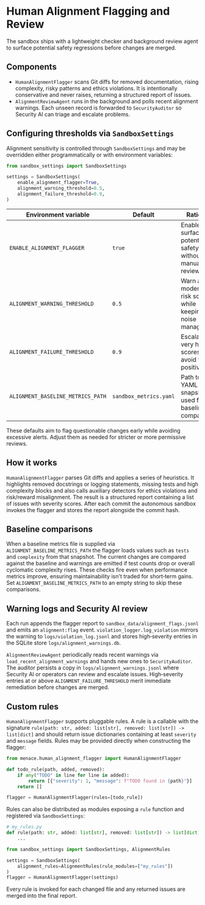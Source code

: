 # Human Alignment Flagging and Review

The sandbox ships with a lightweight checker and background review agent to
surface potential safety regressions before changes are merged.

## Components

* `HumanAlignmentFlagger` scans Git diffs for removed documentation, rising
  complexity, risky patterns and ethics violations.  It is intentionally
  conservative and never raises, returning a structured report of issues.
* `AlignmentReviewAgent` runs in the background and polls recent alignment
  warnings.  Each unseen record is forwarded to `SecurityAuditor` so Security AI
  can triage and escalate problems.

## Configuring thresholds via `SandboxSettings`

Alignment sensitivity is controlled through `SandboxSettings` and may be
overridden either programmatically or with environment variables:

```python
from sandbox_settings import SandboxSettings

settings = SandboxSettings(
    enable_alignment_flagger=True,
    alignment_warning_threshold=0.5,
    alignment_failure_threshold=0.9,
)
```

| Environment variable | Default | Rationale |
| --- | --- | --- |
| `ENABLE_ALIGNMENT_FLAGGER` | `true` | Enabled to surface potential safety issues without manual review. |
| `ALIGNMENT_WARNING_THRESHOLD` | `0.5` | Warn at moderate risk scores while keeping noise manageable. |
| `ALIGNMENT_FAILURE_THRESHOLD` | `0.9` | Escalate only very high scores to avoid false positives. |
| `ALIGNMENT_BASELINE_METRICS_PATH` | `sandbox_metrics.yaml` | Path to a YAML snapshot used for baseline comparisons. |

These defaults aim to flag questionable changes early while avoiding excessive
alerts. Adjust them as needed for stricter or more permissive reviews.

## How it works

`HumanAlignmentFlagger` parses Git diffs and applies a series of heuristics.
It highlights removed docstrings or logging statements, missing tests and high
complexity blocks and also calls auxiliary detectors for ethics violations and
risk/reward misalignment.  The result is a structured report containing a list
of issues with severity scores.  After each commit the autonomous sandbox
invokes the flagger and stores the report alongside the commit hash.

## Baseline comparisons

When a baseline metrics file is supplied via `ALIGNMENT_BASELINE_METRICS_PATH`
the flagger loads values such as `tests` and `complexity` from that snapshot.
The current changes are compared against the baseline and warnings are emitted
if test counts drop or overall cyclomatic complexity rises. These checks fire
even when performance metrics improve, ensuring maintainability isn't traded
for short‑term gains.  Set `ALIGNMENT_BASELINE_METRICS_PATH` to an empty string
to skip these comparisons.

## Warning logs and Security AI review

Each run appends the flagger report to `sandbox_data/alignment_flags.jsonl` and
emits an `alignment:flag` event.  `violation_logger.log_violation` mirrors the
warning to `logs/violation_log.jsonl` and stores high‑severity entries in the
SQLite store `logs/alignment_warnings.db`.

`AlignmentReviewAgent` periodically reads recent warnings via
`load_recent_alignment_warnings` and hands new ones to `SecurityAuditor`.  The
auditor persists a copy in `logs/alignment_warnings.jsonl` where Security AI or
operators can review and escalate issues.  High‑severity entries at or above
`ALIGNMENT_FAILURE_THRESHOLD` merit immediate remediation before changes are
merged.

## Custom rules

`HumanAlignmentFlagger` supports pluggable rules. A rule is a callable with the
signature `rule(path: str, added: list[str], removed: list[str]) -> list[dict]`
and should return issue dictionaries containing at least `severity` and
`message` fields. Rules may be provided directly when constructing the flagger:

```python
from menace.human_alignment_flagger import HumanAlignmentFlagger

def todo_rule(path, added, removed):
    if any("TODO" in line for line in added):
        return [{"severity": 1, "message": f"TODO found in {path}"}]
    return []

flagger = HumanAlignmentFlagger(rules=[todo_rule])
```

Rules can also be distributed as modules exposing a `rule` function and
registered via `SandboxSettings`:

```python
# my_rules.py
def rule(path: str, added: list[str], removed: list[str]) -> list[dict]:
    ...

from sandbox_settings import SandboxSettings, AlignmentRules

settings = SandboxSettings(
    alignment_rules=AlignmentRules(rule_modules=["my_rules"])
)
flagger = HumanAlignmentFlagger(settings)
```

Every rule is invoked for each changed file and any returned issues are merged
into the final report.

